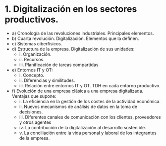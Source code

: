 # 1. Digitalización en los sectores productivos.
- a) Cronología de las revoluciones industriales. Principales elementos.
- b) Cuarta revolución. Digitalización. Elementos que la definen.
- c) Sistemas ciberfísicos.
- d) Estructura de la empresa. Digitalización de sus unidades:
  - i. Organización.
  - ii. Recursos.
  - iii. Planificación de tareas compartidas
- e) Entornos IT y OT:
  - i. Concepto.
  - ii. Diferencias y similitudes.
  - iii. Relación entre entornos IT y OT. TDH en cada entorno productivo.
- f) Evolución de una empresa clásica a una empresa digitalizada. Ventajas que supone:
  - i. La eficiencia en la gestión de los costes de la actividad económica.
  - ii. Nuevos mecanismos de análisis de datos en la toma de decisiones.
  - iii. Diferentes canales de comunicación con los clientes, proveedores y otros agentes
  - iv. La contribución de la digitalización al desarrollo sostenible.
  - v. La conciliación entre la vida personal y laboral de los integrantes de la empresa.
